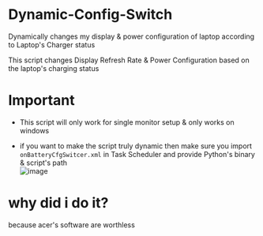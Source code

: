 # Dynamic-Config-Switch
Dynamically changes my display &amp; power configuration of laptop according to Laptop's Charger status

This script changes Display Refresh Rate & Power Configuration based on the laptop's charging status

# Important 

- This script will only work for single monitor setup & only works on windows

- if you want to make the script truly dynamic then make sure you import `onBatteryCfgSwitcer.xml` in Task Scheduler and provide Python's binary & script's path  
![image](https://user-images.githubusercontent.com/57249267/205327748-60ad95f5-8e1a-4e85-846c-063f6678b2a0.png)


# why did i do it?
because acer's software are worthless
